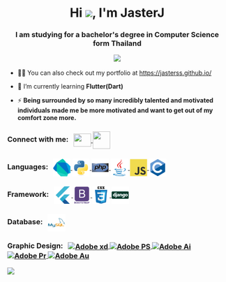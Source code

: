 <h1 align="center">Hi <img src="https://raw.githubusercontent.com/MartinHeinz/MartinHeinz/master/wave.gif" width="30px">, I'm JasterJ</h1>
<h3 align="center">I am studying for a bachelor's degree in Computer Science form Thailand</h3>
<p align="center"> <img src="https://komarev.com/ghpvc/?username=JasterSS&color=lightgrey&style=plastic&label=PROFILE+VIEWS"/> </p>


- 👨‍💻 You can also check out my portfolio at https://jasterss.github.io/

- 🌱 I’m currently learning **Flutter(Dart)**

- ⚡ **Being surrounded by so many incredibly talented and motivated individuals made me be more motivated and want to get out of my comfort zone more.**

<h3 align="left">Connect with me: &nbsp;
  <a href="https://www.facebook.com/JasterSS" target="blank">
    <img align="center" src="https://raw.githubusercontent.com/rahuldkjain/github-profile-readme-generator/master/src/images/icons/Social/facebook.svg" height="30" width="40" />
  </a> 
  <a href="https://line.me/ti/p/vwNA3t9b13" target="blank">
    <img align="center" src="https://gist.githubusercontent.com/remino/9406653/raw/74fc19e60e82e296e7a708dd80d679e67354db82/line.svg" height="40" width="40" />
  </a>
</h3>

<h3 align="left">Languages: &nbsp;
  <a href="https://dart.dev/" target="_blank"> 
    <img align="center" src="https://raw.githubusercontent.com/devicons/devicon/master/icons/dart/dart-original.svg" alt="Dart" width="40" height="40"/> 
  </a>
  <a href="https://www.python.org/" target="_blank"> 
    <img align="center" src="https://raw.githubusercontent.com/devicons/devicon/master/icons/python/python-original.svg" alt="python" width="40" height="40"/> 
  </a>
  <a href="https://www.php.net" target="_blank"> 
    <img align="center" src="https://raw.githubusercontent.com/devicons/devicon/master/icons/php/php-original.svg" alt="php" width="40" height="40"/> 
  </a>
  <a href="https://www.java.com" target="_blank"> 
    <img align="center" src="https://raw.githubusercontent.com/devicons/devicon/master/icons/java/java-original.svg" alt="java" width="40" height="40"/> 
  </a>
  <a href="https://developer.mozilla.org/en-US/docs/Web/JavaScript" target="_blank"> 
    <img align="center" src="https://raw.githubusercontent.com/devicons/devicon/master/icons/javascript/javascript-original.svg" alt="javascript" width="40" height="40"/> 
  </a>
  <a href="https://www.cprogramming.com/" target="_blank"> 
    <img align="center" src="https://raw.githubusercontent.com/devicons/devicon/master/icons/c/c-original.svg" alt="c" width="40" height="40"/> 
  </a>
</h3>
  
 <h3 align="left">Framework: &nbsp;
  <a href="https://flutter.dev/" target="_blank"> 
    <img align="center" src="https://raw.githubusercontent.com/devicons/devicon/master/icons/flutter/flutter-original.svg" alt="flutter" width="40" height="40"/> 
  </a>
  <a href="https://getbootstrap.com" target="_blank"> 
    <img align="center" src="https://raw.githubusercontent.com/devicons/devicon/master/icons/bootstrap/bootstrap-plain-wordmark.svg" alt="bootstrap" width="40" height="40"/> 
  </a> 
  <a href="https://www.w3schools.com/css/" target="_blank"> 
    <img align="center" src="https://raw.githubusercontent.com/devicons/devicon/master/icons/css3/css3-original-wordmark.svg" alt="css3" width="40" height="40"/> 
  </a>
  <a href="https://www.django-rest-framework.org/" target="_blank"> 
    <img align="center" src="https://raw.githubusercontent.com/devicons/devicon/master/icons/django/django-plain.svg" alt="django" width="40" height="40"/> 
  </a>
</h3>

<h3 align="left">Database: &nbsp;
  <a href="https://www.mysql.com/" target="_blank"> 
    <img align="center" src="https://raw.githubusercontent.com/devicons/devicon/master/icons/mysql/mysql-original-wordmark.svg" alt="mysql" width="40" height="40"/> 
  </a>
</h3>

<h3 align="left">Graphic Design: &nbsp;
  <a href="https://www.adobe.com/th_th/products/xd.html" target="_blank"> 
    <img align="center" src="https://img.icons8.com/color/48/000000/adobe-xd--v2.png" alt="Adobe xd" width="40" height="40"/> 
  </a>
  <a href="" target="_blank"> 
    <img align="center" src="https://img.icons8.com/color-glass/48/000000/adobe-photoshop.png" alt="Adobe PS" width="40" height="40"/> 
  </a>
  <a href="" target="_blank"> 
    <img align="center" src="https://img.icons8.com/color-glass/48/000000/adobe-illustrator.png" alt="Adobe Ai" width="40" height="40"/> 
  </a>
  <a href="" target="_blank"> 
    <img align="center" src="https://img.icons8.com/fluency/48/000000/adobe-premiere-pro.png" alt="Adobe Pr" width="40" height="40"/> 
  </a>
  <a href="" target="_blank"> 
    <img align="center" src="https://img.icons8.com/fluency/48/000000/adobe-audition.png" alt="Adobe Au" width="40" height="40"/> 
  </a> 
</h3>

<p><img align="left" src="https://github-readme-stats.vercel.app/api/top-langs?username=JasterSS&show_icons=true&locale=en&layout=compact" /></p>


